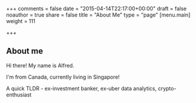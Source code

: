 +++
comments = false
date = "2015-04-14T22:17:00+00:00"
draft = false
noauthor = true
share = false
title = "About Me"
type = "page"
[menu.main]
weight = 111

+++


## About me

Hi there! My name is Alfred.

I'm from Canada, currently living in Singapore!

A quick TLDR - ex-investment banker, ex-uber data analytics, crypto-enthusiast

